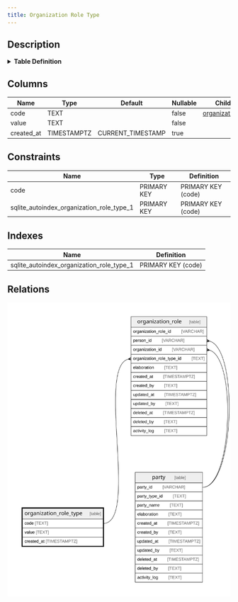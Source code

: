 ```yaml
---
title: Organization Role Type
---
```


## Description

<details>
<summary><strong>Table Definition</strong></summary>

```sql
CREATE TABLE "organization_role_type" (
    "code" TEXT PRIMARY KEY NOT NULL,
    "value" TEXT NOT NULL,
    "created_at" TIMESTAMPTZ DEFAULT CURRENT_TIMESTAMP
)
```

</details>

## Columns

| Name       | Type        | Default           | Nullable | Children                                                                            | Comment |
| ---------- | ----------- | ----------------- | -------- | ----------------------------------------------------------------------------------- | ------- |
| code       | TEXT        |                   | false    | [organization_role](/docs/standard-library/rssd-schema/organization_role) |         |
| value      | TEXT        |                   | false    |                                                                                     |         |
| created_at | TIMESTAMPTZ | CURRENT_TIMESTAMP | true     |                                                                                     |         |

## Constraints

| Name                                      | Type        | Definition         |
| ----------------------------------------- | ----------- | ------------------ |
| code                                      | PRIMARY KEY | PRIMARY KEY (code) |
| sqlite_autoindex_organization_role_type_1 | PRIMARY KEY | PRIMARY KEY (code) |

## Indexes

| Name                                      | Definition         |
| ----------------------------------------- | ------------------ |
| sqlite_autoindex_organization_role_type_1 | PRIMARY KEY (code) |

## Relations

![er](../../../../../assets/images/content/docs/standard-library/rssd-schema/organization_role_type.svg)

